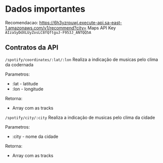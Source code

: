 # Dados importantes

Recomendacao: https://6h3yzrpuwj.execute-api.sa-east-1.amazonaws.com/v1/recommend?city=
Maps API Key `AIzaSyDdXLUyZosLC8fQftguJ-F953J_ANTQQ5A`


## Contratos da API

`/spotify/coordinates/:lat/:lon`
Realiza a indicação de musicas pelo clima da codernada

Parametros:
- :lat - latitude
- :lon - longitude

Retorna:
- Array com as tracks


`/spotify/city/:city`
Realiza a indicação de musicas pelo clima da cidade

Parametros:
- :city - nome da cidade

Retorna:
- Array com as tracks
